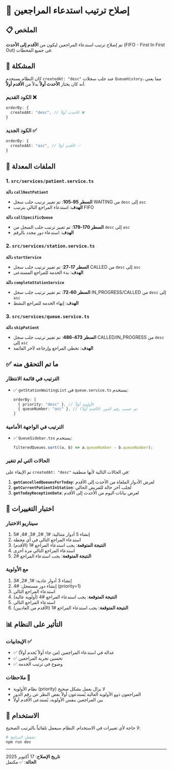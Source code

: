 # 🔄 إصلاح ترتيب استدعاء المراجعين

## 📋 الملخص
تم إصلاح ترتيب استدعاء المراجعين ليكون من **الأقدم إلى الأحدث** (FIFO - First In First Out) في جميع المحطات.

## 🐛 المشكلة
كان النظام يستخدم `createdAt: "desc"` عند جلب سجلات `QueueHistory`، مما يعني أنه كان يختار **الأحدث أولاً** بدلاً من **الأقدم أولاً**.

### الكود القديم ❌
```typescript
orderBy: {
  createdAt: "desc", // الأحدث أولاً ❌
}
```

### الكود الجديد ✅
```typescript
orderBy: {
  createdAt: "asc", // الأقدم أولاً ✅
}
```

## 📝 الملفات المعدلة

### 1. `src/services/patient.service.ts`
**دالة `callNextPatient`**
- **السطر 95-105**: تم تغيير ترتيب جلب سجل WAITING من `desc` إلى `asc`
- **الهدف**: استدعاء المراجع التالي بترتيب FIFO

**دالة `callSpecificQueue`**
- **السطر 170-179**: تم تغيير ترتيب جلب السجل من `desc` إلى `asc`
- **الهدف**: استدعاء دور محدد بالرقم

### 2. `src/services/station.service.ts`
**دالة `startService`**
- **السطر 17-27**: تم تغيير ترتيب جلب سجل CALLED من `desc` إلى `asc`
- **الهدف**: بدء الخدمة للمراجع المستدعى

**دالة `completeStationService`**
- **السطر 60-72**: تم تغيير ترتيب جلب سجل IN_PROGRESS/CALLED من `desc` إلى `asc`
- **الهدف**: إنهاء الخدمة للمراجع النشط

### 3. `src/services/queue.service.ts`
**دالة `skipPatient`**
- **السطر 473-486**: تم تغيير ترتيب جلب سجل CALLED/IN_PROGRESS من `desc` إلى `asc`
- **الهدف**: تخطي المراجع وإرجاعه لآخر القائمة

## ✅ ما تم التحقق منه

### الترتيب في قائمة الانتظار
- ✅ `getStationWaitingList` في `queue.service.ts` يستخدم:
  ```typescript
  orderBy: [
    { priority: "desc" }, // الأولوية أولاً
    { queueNumber: "asc" }, // ثم حسب رقم الدور (الأقدم أولاً)
  ]
  ```

### الترتيب في الواجهة الأمامية
- ✅ `QueueSidebar.tsx` يستخدم:
  ```typescript
  filteredQueues.sort((a, b) => a.queueNumber - b.queueNumber);
  ```

### الحالات التي لم تتغير
تم الإبقاء على `createdAt: "desc"` في الحالات التالية لأنها منطقية:

1. **`getCancelledQueuesForToday`**: لعرض الأدوار الملغاة من الأحدث إلى الأقدم
2. **`getCurrentPatientInStation`**: لجلب آخر حالة للمريض الحالي
3. **`getTodayReceptionData`**: لعرض بيانات اليوم من الأحدث إلى الأقدم

## 🧪 اختبار التغييرات

### سيناريو الاختبار
1. إنشاء 5 أدوار متتالية: #1, #2, #3, #4, #5
2. استدعاء المراجع التالي في أي محطة
3. **النتيجة المتوقعة**: يجب استدعاء المراجع #1 (الأقدم)
4. استدعاء المراجع التالي مرة أخرى
5. **النتيجة المتوقعة**: يجب استدعاء المراجع #2

### مع الأولوية
1. إنشاء 3 أدوار عادية: #1, #2, #3
2. إنشاء دور مستعجل: #4 (priority=1)
3. استدعاء المراجع التالي
4. **النتيجة المتوقعة**: يجب استدعاء المراجع #4 (أولوية عالية)
5. استدعاء المراجع التالي
6. **النتيجة المتوقعة**: يجب استدعاء المراجع #1 (الأقدم من العاديين)

## 📊 التأثير على النظام

### الإيجابيات ✅
- ✅ عدالة في استدعاء المراجعين (من جاء أولاً يُخدم أولاً)
- ✅ تحسين تجربة المراجعين
- ✅ وضوح في ترتيب الخدمة

### ملاحظات 📝
- نظام الأولوية (priority) لا يزال يعمل بشكل صحيح
- المراجعون ذوو الأولوية العالية يُستدعون أولاً بغض النظر عن رقم الدور
- بين المراجعين بنفس الأولوية، يُستدعى الأقدم أولاً

## 🚀 الاستخدام

لا حاجة لأي تغييرات في الاستخدام. النظام سيعمل تلقائياً بالترتيب الصحيح:

```bash
# تشغيل البرنامج
npm run dev
```

---

**تاريخ الإصلاح**: 17 أكتوبر 2025  
**الحالة**: ✅ مكتمل

